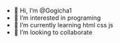 - 👋 Hi, I’m @Gogicha1
- 👀 I’m interested in programing
- 🌱 I’m currently learning html css js
- 💞️ I’m looking to collaborate 


<!---
Gogicha1/Gogicha1 is a ✨ special ✨ repository because its `README.md` (this file) appears on your GitHub profile.
You can click the Preview link to take a look at your changes.
--->

